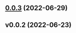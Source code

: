 ## [0.0.3](https://github.com/cam-inc/bento/compare/@bento-editor/website/v0.0.2...@bento-editor/website/0.0.3) (2022-06-29)

## v0.0.2 (2022-06-23)


